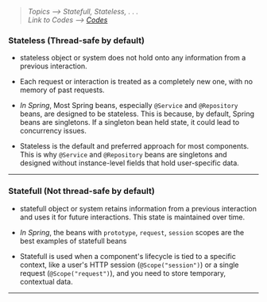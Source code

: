 > *Topics --> Statefull, Stateless, . . .*\
> *Link to Codes --> [Codes](../Codes/)*


### Stateless (Thread-safe by default)
- stateless object or system does not hold onto any information from a previous interaction. 
- Each request or interaction is treated as a completely new one, with no memory of past requests.

- *In Spring*, Most Spring beans, especially `@Service` and `@Repository` beans, are designed to be stateless. This is because, by default, Spring beans are singletons. If a singleton bean held state, it could lead to concurrency issues.
- Stateless is the default and preferred approach for most components. This is why `@Service` and `@Repository` beans are singletons and designed without instance-level fields that hold user-specific data.

---

### Statefull (Not thread-safe by default)
- statefull object or system retains information from a previous interaction and uses it for future interactions. This state is maintained over time.

- *In Spring*, the beans with `prototype`, `request`, `session` scopes are the best examples of statefull beans
- Statefull is used when a component's lifecycle is tied to a specific context, like a user's HTTP session (`@Scope("session")`) or a single request (`@Scope("request")`), and you need to store temporary, contextual data.


---